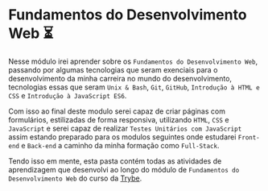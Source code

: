 # Fundamentos do Desenvolvimento Web :hourglass_flowing_sand:

Nesse módulo irei aprender sobre os `Fundamentos do Desenvolvimento Web`, passando por algumas tecnologias que seram exenciais para o desenvolvimento da minha carreira no mundo do desenvolvimento, tecnologias essas que seram `Unix & Bash`, `Git`, `GitHub`, `Introdução à HTML e CSS` e `Introdução à JavaScript ES6`.

Com isso ao final deste modulo serei capaz de criar páginas com formulários, estilizadas de forma responsiva, utilizando `HTML`, `CSS` e `JavaScript` e serei capaz de realizar `Testes Unitários com JavaScript` assim estando preparado para os modulos seguintes onde estudarei `Front-end` e `Back-end` a caminho da minha formação como `Full-Stack`. 

Tendo isso em mente, esta pasta contém todas as atividades de aprendizagem que desenvolvi ao longo do módulo de `Fundamentos do Desenvolvimento Web` do curso da [Trybe](https://www.betrybe.com/).